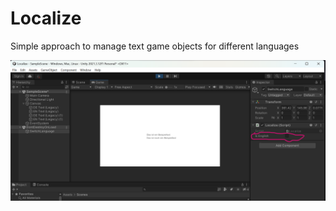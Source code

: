 # Localize
 Simple approach to manage text game objects for different languages

![screenshot](Readme/Screenshot.png)